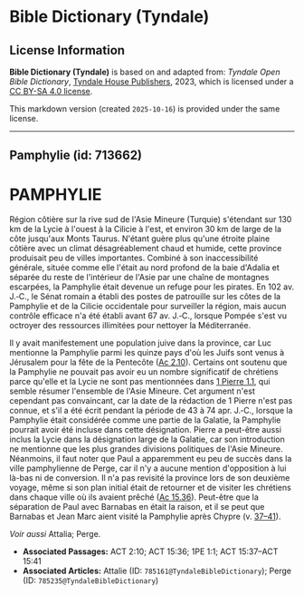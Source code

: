 # Bible Dictionary (Tyndale)

## License Information

**Bible Dictionary (Tyndale)** is based on and adapted from: _Tyndale Open Bible Dictionary_, [Tyndale House Publishers](https://tyndaleopenresources.com/), 2023, which is licensed under a [CC BY-SA 4.0 license](https://creativecommons.org/licenses/by-sa/4.0/legalcode.en).

This markdown version (created `2025-10-16`) is provided under the same license.



--------------------------------

## Pamphylie (id: 713662)

PAMPHYLIE
=========

Région côtière sur la rive sud de l'Asie Mineure (Turquie) s'étendant sur 130 km de la Lycie à l'ouest à la Cilicie à l'est, et environ 30 km de large de la côte jusqu'aux Monts Taurus. N'étant guère plus qu'une étroite plaine côtière avec un climat désagréablement chaud et humide, cette province produisait peu de villes importantes. Combiné à son inaccessibilité générale, située comme elle l'était au nord profond de la baie d'Adalia et séparée du reste de l'intérieur de l'Asie par une chaîne de montagnes escarpées, la Pamphylie était devenue un refuge pour les pirates. En 102 av. J.‑C., le Sénat romain a établi des postes de patrouille sur les côtes de la Pamphylie et de la Cilicie occidentale pour surveiller la région, mais aucun contrôle efficace n'a été établi avant 67 av. J.‑C., lorsque Pompée s'est vu octroyer des ressources illimitées pour nettoyer la Méditerranée.

Il y avait manifestement une population juive dans la province, car Luc mentionne la Pamphylie parmi les quinze pays d'où les Juifs sont venus à Jérusalem pour la fête de la Pentecôte ([Ac 2\.10](https://ref.ly/Acts2:10)). Certains ont soutenu que la Pamphylie ne pouvait pas avoir eu un nombre significatif de chrétiens parce qu'elle et la Lycie ne sont pas mentionnées dans [1 Pierre 1\.1](https://ref.ly/1Pet1:1), qui semble résumer l'ensemble de l'Asie Mineure. Cet argument n'est cependant pas convaincant, car la date de la rédaction de 1 Pierre n'est pas connue, et s'il a été écrit pendant la période de 43 à 74 apr. J.‑C., lorsque la Pamphylie était considérée comme une partie de la Galatie, la Pamphylie pourrait avoir été incluse dans cette désignation. Pierre a peut\-être aussi inclus la Lycie dans la désignation large de la Galatie, car son introduction ne mentionne que les plus grandes divisions politiques de l'Asie Mineure. Néanmoins, il faut noter que Paul a apparemment eu peu de succès dans la ville pamphylienne de Perge, car il n'y a aucune mention d'opposition à lui là\-bas ni de conversion. Il n'a pas revisité la province lors de son deuxième voyage, même si son plan initial était de retourner et de visiter les chrétiens dans chaque ville où ils avaient prêché ([Ac 15\.36](https://ref.ly/Acts15:36)). Peut\-être que la séparation de Paul avec Barnabas en était la raison, et il se peut que Barnabas et Jean Marc aient visité la Pamphylie après Chypre (v. [37–41](https://ref.ly/Acts15:37-Acts15:41)).

*Voir aussi* Attalia; Perge.

* **Associated Passages:** ACT 2:10; ACT 15:36; 1PE 1:1; ACT 15:37–ACT 15:41
* **Associated Articles:** Attalie (ID: `785161@TyndaleBibleDictionary`); Perge (ID: `785235@TyndaleBibleDictionary`)

